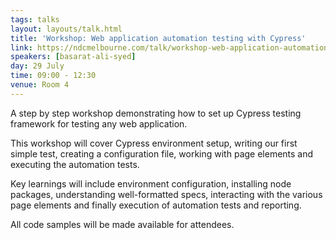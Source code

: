 ```yaml
---
tags: talks
layout: layouts/talk.html
title: 'Workshop: Web application automation testing with Cypress'
link: https://ndcmelbourne.com/talk/workshop-web-application-automation-testing-with-cypress/
speakers: [basarat-ali-syed]
day: 29 July
time: 09:00 - 12:30
venue: Room 4
---
```

A step by step workshop demonstrating how to set up Cypress testing framework for testing any web application.

This workshop will cover Cypress environment setup, writing our first simple test, creating a configuration file, working with page elements and executing the automation tests.

Key learnings will include environment configuration, installing node packages, understanding well-formatted specs, interacting with the various page elements and finally execution of automation tests and reporting.

All code samples will be made available for attendees.
